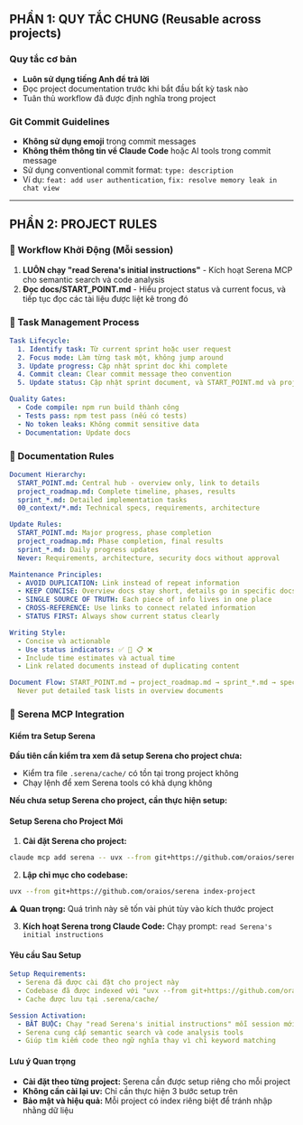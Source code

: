 ## PHẦN 1: QUY TẮC CHUNG (Reusable across projects)

### Quy tắc cơ bản

- **Luôn sử dụng tiếng Anh để trả lời**
- Đọc project documentation trước khi bắt đầu bất kỳ task nào
- Tuân thủ workflow đã được định nghĩa trong project

### Git Commit Guidelines

- **Không sử dụng emoji** trong commit messages
- **Không thêm thông tin về Claude Code** hoặc AI tools trong commit message
- Sử dụng conventional commit format: `type: description`
- Ví dụ: `feat: add user authentication`, `fix: resolve memory leak in chat view`

---

## PHẦN 2: PROJECT RULES

### 📖 Workflow Khởi Động (Mỗi session)

1. **LUÔN chạy "read Serena's initial instructions"** - Kích hoạt Serena MCP cho semantic search và code analysis
2. **Đọc docs/START_POINT.md** - Hiểu project status và current focus, và tiếp tục đọc các tài liệu được liệt kê trong đó

### 🔄 Task Management Process

```yaml
Task Lifecycle:
  1. Identify task: Từ current sprint hoặc user request
  2. Focus mode: Làm từng task một, không jump around
  3. Update progress: Cập nhật sprint doc khi complete
  4. Commit clean: Clear commit message theo convention
  5. Update status: Cập nhật sprint document, và START_POINT.md và project_roadmap.md

Quality Gates:
  - Code compile: npm run build thành công
  - Tests pass: npm test pass (nếu có tests)
  - No token leaks: Không commit sensitive data
  - Documentation: Update docs
```

### 🎯 Documentation Rules

```yaml
Document Hierarchy:
  START_POINT.md: Central hub - overview only, link to details
  project_roadmap.md: Complete timeline, phases, results
  sprint_*.md: Detailed implementation tasks
  00_context/*.md: Technical specs, requirements, architecture

Update Rules:
  START_POINT.md: Major progress, phase completion
  project_roadmap.md: Phase completion, final results
  sprint_*.md: Daily progress updates
  Never: Requirements, architecture, security docs without approval

Maintenance Principles:
  - AVOID DUPLICATION: Link instead of repeat information
  - KEEP CONCISE: Overview docs stay short, details go in specific docs
  - SINGLE SOURCE OF TRUTH: Each piece of info lives in one place
  - CROSS-REFERENCE: Use links to connect related information
  - STATUS FIRST: Always show current status clearly

Writing Style:
  - Concise và actionable
  - Use status indicators: ✅ 🔄 📋 ❌
  - Include time estimates và actual time
  - Link related documents instead of duplicating content

Document Flow: START_POINT.md → project_roadmap.md → sprint_*.md → specific details
  Never put detailed task lists in overview documents
```

### 🤖 Serena MCP Integration

#### Kiểm tra Setup Serena

**Đầu tiên cần kiểm tra xem đã setup Serena cho project chưa:**
- Kiểm tra file `.serena/cache/` có tồn tại trong project không
- Chạy lệnh để xem Serena tools có khả dụng không

**Nếu chưa setup Serena cho project, cần thực hiện setup:**

#### Setup Serena cho Project Mới

1. **Cài đặt Serena cho project:**
```bash
claude mcp add serena -- uvx --from git+https://github.com/oraios/serena serena-mcp-server --context ide-assistant --project $(pwd)
```

2. **Lập chỉ mục cho codebase:**
```bash
uvx --from git+https://github.com/oraios/serena index-project
```
⚠️ **Quan trọng:** Quá trình này sẽ tốn vài phút tùy vào kích thước project

3. **Kích hoạt Serena trong Claude Code:**
Chạy prompt: `read Serena's initial instructions`

#### Yêu cầu Sau Setup

```yaml
Setup Requirements:
  - Serena đã được cài đặt cho project này
  - Codebase đã được indexed với "uvx --from git+https://github.com/oraios/serena index-project"
  - Cache được lưu tại .serena/cache/

Session Activation:
  - BẮT BUỘC: Chạy "read Serena's initial instructions" mỗi session mới
  - Serena cung cấp semantic search và code analysis tools
  - Giúp tìm kiếm code theo ngữ nghĩa thay vì chỉ keyword matching

```

#### Lưu ý Quan trọng
- **Cài đặt theo từng project:** Serena cần được setup riêng cho mỗi project
- **Không cần cài lại uv:** Chỉ cần thực hiện 3 bước setup trên
- **Bảo mật và hiệu quả:** Mỗi project có index riêng biệt để tránh nhập nhằng dữ liệu